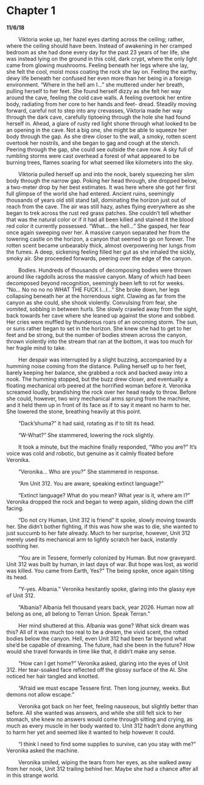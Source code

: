 

# Chapter 1

**11/6/18**

&nbsp;&nbsp;&nbsp;&nbsp;&nbsp;&nbsp;&nbsp;&nbsp;Viktoria woke up, her hazel eyes darting across the ceiling; rather, where the ceiling should have been. Instead of awakening in her cramped bedroom as she had done every day for the past 23 years of her life, she was instead lying on the ground in this cold, dark crypt, where the only light came from glowing mushrooms. Feeling beneath her legs where she lay, she felt the cool, moist moss coating the rock she lay on. Feeling the earthy, dewy life beneath her confused her even more than her being in a foreign environment. “Where in the hell am I…” she muttered under her breath, pulling herself to her feet. She found herself dizzy as she felt her way around the cave, feeling the cold cave walls. A feeling overtook her entire body, radiating from her core to her hands and feet- dread. Steadily moving forward, careful not to step into any crevasses, Viktoria made her way through the dark cave, carefully tiptoeing through the hole she had found herself in. Ahead, a glare of rusty red light shone through what looked to be an opening in the cave. Not a big one, she might be able to squeeze her body through the gap. As she drew closer to the wall, a smoky, rotten scent overtook her nostrils, and she began to gag and cough at the stench. Peering through the gap, she could see outside the cave now. A sky full of rumbling storms were cast overhead a forest of what appeared to be burning trees, flames soaring for what seemed like kilometers into the sky.

&nbsp;&nbsp;&nbsp;&nbsp;&nbsp;&nbsp;&nbsp;&nbsp;Viktoria pulled herself up and into the nook, barely squeezing her slim body through the narrow gap. Poking her head through, she dropped below, a two-meter drop by her best estimates. It was here where she got her first full glimpse of the world she had entered. Ancient ruins, seemingly thousands of years old still stand tall, dominating the horizon just out of reach from the cave. The air was still hazy, ashes flying everywhere as she began to trek across the rust red grass patches. She couldn’t tell whether that was the natural color or if it had all been killed and stained it the blood red color it currently possessed. “What… the hell…” She gasped, her fear once again sweeping over her. A massive canyon separated her from the towering castle on the horizon, a canyon that seemed to go on forever. The rotten scent became unbearably thick, almost overpowering her lungs from the fumes. A deep, sickening feeling filled her gut as she inhaled the sickly, smoky air. She proceeded forwards, peering over the edge of the canyon.

&nbsp;&nbsp;&nbsp;&nbsp;&nbsp;&nbsp;&nbsp;&nbsp;Bodies. Hundreds of thousands of decomposing bodies were thrown around like ragdolls across the massive canyon. Many of which had been decomposed beyond recognition, seemingly been left to rot for weeks. “No… No no no no WHAT THE FUCK I…I…” She broke down, her legs collapsing beneath her at the horrendous sight. Clawing as far from the canyon as she could, she shook violently. Convulsing from fear, she vomited, sobbing in between hurls. She slowly crawled away from the sight, back towards her cave where she leaned up against the stone and sobbed. Her cries were muffled by thunderous roars of an oncoming storm. The sun, or suns rather began to set in the horizon. She knew she had to get to her feet and be strong, but the number of bodies strewn across the canyon, thrown violently into the stream that ran at the bottom, it was too much for her fragile mind to take.

&nbsp;&nbsp;&nbsp;&nbsp;&nbsp;&nbsp;&nbsp;&nbsp;Her despair was interrupted by a slight buzzing, accompanied by a humming noise coming from the distance. Pulling herself up to her feet, barely keeping her balance, she grabbed a rock and backed away into a nook. The humming stopped, but the buzz drew closer, and eventually a floating mechanical orb peered at the horrified woman before it. Veronika screamed loudly, brandishing the rock over her head ready to throw. Before she could, however, two wiry mechanical arms sprung from the machine, and it held them up in front of its face as if to say it meant no harm to her. She lowered the stone, breathing heavily at this point.

&nbsp;&nbsp;&nbsp;&nbsp;&nbsp;&nbsp;&nbsp;&nbsp;“Dack’shuma?” it had said, rotating as if to tilt its head.

&nbsp;&nbsp;&nbsp;&nbsp;&nbsp;&nbsp;&nbsp;&nbsp;“W-What?” She stammered, lowering the rock slightly.

&nbsp;&nbsp;&nbsp;&nbsp;&nbsp;&nbsp;&nbsp;&nbsp;It took a minute, but the machine finally responded, “Who you are?” It’s voice was cold and robotic, but genuine as it calmly floated before Veronika.

&nbsp;&nbsp;&nbsp;&nbsp;&nbsp;&nbsp;&nbsp;&nbsp;“Veronika… Who are you?” She stammered in response.

&nbsp;&nbsp;&nbsp;&nbsp;&nbsp;&nbsp;&nbsp;&nbsp;“Am Unit 312. You are aware, speaking extinct language?”

&nbsp;&nbsp;&nbsp;&nbsp;&nbsp;&nbsp;&nbsp;&nbsp;“Extinct language? What do you mean? What year is it, where am I?” Veronika dropped the rock and began to weep again, sliding down the cliff facing.

&nbsp;&nbsp;&nbsp;&nbsp;&nbsp;&nbsp;&nbsp;&nbsp;“Do not cry Human, Unit 312 is friend” It spoke, slowly moving towards her. She didn’t bother fighting, if this was how she was to die, she wanted to just succumb to her fate already. Much to her surprise, however, Unit 312 merely used its mechanical arm to lightly scratch her back, instantly soothing her.

&nbsp;&nbsp;&nbsp;&nbsp;&nbsp;&nbsp;&nbsp;&nbsp;“You are in Tessere, formerly colonized by Human. But now graveyard. Unit 312 was built by human, in last days of war. But hope was lost, as world was killed. You came from Earth, Yes?” The being spoke, once again tilting its head.

&nbsp;&nbsp;&nbsp;&nbsp;&nbsp;&nbsp;&nbsp;&nbsp;“Y-yes. Albania.” Veronika hesitantly spoke, glaring into the glassy eye of Unit 312.

&nbsp;&nbsp;&nbsp;&nbsp;&nbsp;&nbsp;&nbsp;&nbsp;“Albania? Albania fell thousand years back, year 2026. Human now all belong as one, all belong to Terran Union. Speak Terran.”

&nbsp;&nbsp;&nbsp;&nbsp;&nbsp;&nbsp;&nbsp;&nbsp;Her mind shuttered at this. Albania was gone? What sick dream was this? All of it was much too real to be a dream, the vivid scent, the rotted bodies below the canyon. Hell, even Unit 312 had been far beyond what she’d be capable of dreaming. The future, had she been in the future? How would she travel forwards in time like that, it didn’t make any sense.

&nbsp;&nbsp;&nbsp;&nbsp;&nbsp;&nbsp;&nbsp;&nbsp;“How can I get home?” Veronika asked, glaring into the eyes of Unit 312. Her tear-soaked face reflected off the glossy surface of the AI. She noticed her hair tangled and knotted.

&nbsp;&nbsp;&nbsp;&nbsp;&nbsp;&nbsp;&nbsp;&nbsp;“Afraid we must escape Tessere first. Then long journey, weeks. But demons not allow escape.”

&nbsp;&nbsp;&nbsp;&nbsp;&nbsp;&nbsp;&nbsp;&nbsp;Veronika got back on her feet, feeling nauseous, but slightly better than before. All she wanted was answers, and while she still felt sick to her stomach, she knew no answers would come through sitting and crying, as much as every muscle in her body wanted to. Unit 312 hadn’t done anything to harm her yet and seemed like it wanted to help however it could.

&nbsp;&nbsp;&nbsp;&nbsp;&nbsp;&nbsp;&nbsp;&nbsp;“I think I need to find some supplies to survive, can you stay with me?” Veronika asked the machine.

&nbsp;&nbsp;&nbsp;&nbsp;&nbsp;&nbsp;&nbsp;&nbsp;Veronika smiled, wiping the tears from her eyes, as she walked away from her nook, Unit 312 trailing behind her. Maybe she had a chance after all in this strange world.
